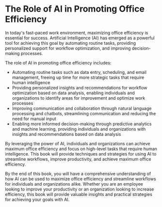 The Role of AI in Promoting Office Efficiency
===========================================================

In today's fast-paced work environment, maximizing office efficiency is essential for success. Artificial Intelligence (AI) has emerged as a powerful tool for achieving this goal by automating routine tasks, providing personalized support for workflow optimization, and improving decision-making processes.

The role of AI in promoting office efficiency includes:

* Automating routine tasks such as data entry, scheduling, and email management, freeing up time for more strategic tasks that require human intelligence
* Providing personalized insights and recommendations for workflow optimization based on data analysis, enabling individuals and organizations to identify areas for improvement and optimize work processes
* Improving communication and collaboration through natural language processing and chatbots, streamlining communication and reducing the need for manual input
* Enabling more informed decision-making through predictive analytics and machine learning, providing individuals and organizations with insights and recommendations based on data analysis

By leveraging the power of AI, individuals and organizations can achieve maximum office efficiency and focus on high-level tasks that require human intelligence. This book will provide techniques and strategies for using AI to streamline workflows, improve productivity, and achieve maximum office efficiency.

By the end of this book, you will have a comprehensive understanding of how AI can be used to maximize office efficiency and streamline workflows for individuals and organizations alike. Whether you are an employee looking to improve your productivity or an organization looking to increase efficiency, this book will provide valuable insights and practical strategies for achieving your goals with AI.
